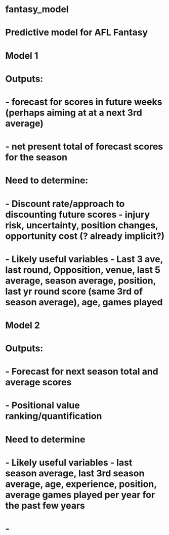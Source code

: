 # fantasy_model
# Predictive model for AFL Fantasy

# Model 1

# Outputs: 
#  - forecast for scores in future weeks (perhaps aiming at at a next 3rd average)
#  - net present total of forecast scores for the season

# Need to determine:
#  - Discount rate/approach to discounting future scores - injury risk, uncertainty, position changes, opportunity cost (? already implicit?)
#  - Likely useful variables - Last 3 ave, last round, Opposition, venue, last 5 average, season average, position, last yr round score (same 3rd of season average), age, games played



# Model 2

# Outputs:
#  - Forecast for next season total and average scores
#  - Positional value ranking/quantification

# Need to determine
#  - Likely useful variables - last season average, last 3rd season average, age, experience, position, average games played per year for the past few years
#  - 
